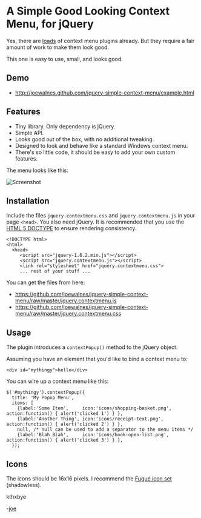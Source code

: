 A Simple Good Looking Context Menu, for jQuery
==============================================

Yes, there are [loads](http://plugins.jquery.com/plugin-tags/context-menu) of context menu
plugins already. But they require a fair amount of work to make them look good.

This one is easy to use, small, and looks good.

Demo
----

* http://joewalnes.github.com/jquery-simple-context-menu/example.html

Features
--------

* Tiny library. Only dependency is jQuery.
* Simple API.
* Looks good out of the box, with no additional tweaking.
* Designed to look and behave like a standard Windows context menu.
* There's so little code, it should be easy to add your own custom features.

The menu looks like this:

![Screenshot](https://github.com/joewalnes/jquery-simple-context-menu/raw/master/demo/screenshot.png)


Installation
------------

Include the files `jquery.contextmenu.css` and `jquery.contextmenu.js` in your page `<head>`. You also need jQuery. It is recommended that you use the [HTML 5 DOCTYPE](http://ejohn.org/blog/html5-doctype/) to ensure rendering consistency.

    <!DOCTYPE html>
    <html>
      <head>
         <script src="jquery-1.6.2.min.js"></script> 
         <script src="jquery.contextmenu.js"></script> 
         <link rel="stylesheet" href="jquery.contextmenu.css">
         ... rest of your stuff ...

You can get the files from here:

* <https://github.com/joewalnes/jquery-simple-context-menu/raw/master/jquery.contextmenu.js>
* <https://github.com/joewalnes/jquery-simple-context-menu/raw/master/jquery.contextmenu.css>

Usage
-----

The plugin introduces a `contextPopup()` method to the jQuery object.

Assuming you have an element that you'd like to bind a context menu to:

    <div id="mythingy">hello</div>

You can wire up a context menu like this:

    $('#mythingy').contextPopup({
      title: 'My Popup Menu',
      items: [
        {label:'Some Item',     icon:'icons/shopping-basket.png', action:function() { alert('clicked 1') } },
        {label:'Another Thing', icon:'icons/receipt-text.png',    action:function() { alert('clicked 2') } },
        null, /* null can be used to add a separator to the menu items */
        {label:'Blah Blah',     icon:'icons/book-open-list.png',  action:function() { alert('clicked 3') } },
      });

Icons
-----

The icons should be 16x16 pixels. I recommend the [Fugue icon set](http://p.yusukekamiyamane.com/) (shadowless).


kthxbye

-[joe](http://joewalnes.com)
